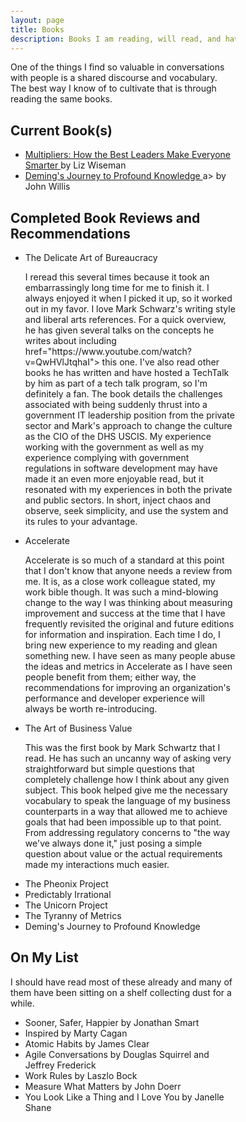 ```yaml
---
layout: page
title: Books
description: Books I am reading, will read, and have reviewed
---
```

<html>
<head>
<style>
body {margin: 25px 250px 75px 250px;
}
</style>
</head>
<p>One of the things I find so valuable in conversations with people is a shared discourse and vocabulary. The best way I know of to cultivate that is through reading the same books.</p>
<body>
<h2> Current Book(s)</h2>
<ul>
  <li><a href="https://a.co/d/3uYyw6b"> Multipliers: How the Best Leaders Make Everyone Smarter </a> by Liz Wiseman</li>
  <li><a href="https://a.co/d/5iNUtQ5"> Deming's Journey to Profound Knowledge </a>a> by John Willis</li>
</ul>


<h2> Completed Book Reviews and Recommendations</h2>
<ul>
  <li> The Delicate Art of Bureaucracy</li>
  <p> I reread this several times because it took an embarrassingly long time for me to finish it. I always enjoyed it when I picked it up, so it worked out in my favor. I love Mark Schwarz's writing style and liberal arts references. For a quick overview, he has given several talks on the concepts he writes about including <a> href="https://www.youtube.com/watch?v=QwHVlJtqhaI"> this one</a>. I've also read other books he has written and have hosted a TechTalk by him as part of a tech talk program, so I'm definitely a fan. The book details the challenges associated with being suddenly thrust into a government IT leadership position from the private sector and Mark's approach to change the culture as the CIO of the DHS USCIS. My experience working with the government as well as my experience complying with government regulations in software development may have made it an even more enjoyable read, but it resonated with my experiences in both the private and public sectors. In short, inject chaos and observe, seek simplicity, and use the system and its rules to your advantage.</p>
  <li> Accelerate</li>
  <p> Accelerate is so much of a standard at this point that I don't know that anyone needs a review from me. It is, as a close work colleague stated, my work bible though. It was such a mind-blowing change to the way I was thinking about measuring improvement and success at the time that I have frequently revisited the original and future editions for information and inspiration. Each time I do, I bring new experience to my reading and glean something new. I have seen as many people abuse the ideas and metrics in Accelerate as I have seen people benefit from them; either way, the recommendations for improving an organization's performance and developer experience will always be worth re-introducing. </p>
  <li> The Art of Business Value</li>
  <p> This was the first book by Mark Schwartz that I read. He has such an uncanny way of asking very straightforward but simple questions that completely challenge how I think about any given subject. This book helped give me the necessary vocabulary to speak the language of my business counterparts in a way that allowed me to achieve goals that had been impossible up to that point. From addressing regulatory concerns to "the way we've always done it," just posing a simple question about value or the actual requirements made my interactions much easier.</p>
  <li> The Pheonix Project</li>
  <li> Predictably Irrational</li>
  <li> The Unicorn Project</li>
  <li> The Tyranny of Metrics</li>
  <li> Deming's Journey to Profound Knowledge</li>
</ul>

<h2> On My List</h2>
<p> I should have read most of these already and many of them have been sitting on a shelf collecting dust for a while.</p>
<ul>
  <li> Sooner, Safer, Happier by Jonathan Smart</li>
  <li> Inspired by Marty Cagan</li>
  <li> Atomic Habits by James Clear</li>
  <li> Agile Conversations by Douglas Squirrel and Jeffrey Frederick</li>
  <li> Work Rules by Laszlo Bock</li>
  <li> Measure What Matters by John Doerr</li>
  <li> You Look Like a Thing and I Love You by Janelle Shane</li>
  
</ul>
</body>
</html>
